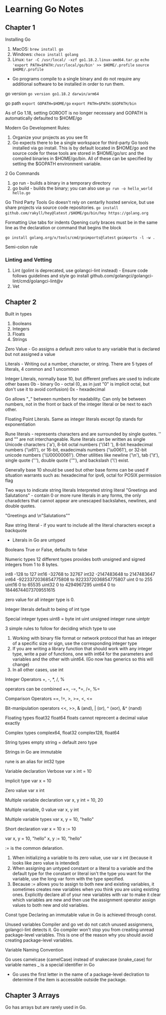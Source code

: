 # Learning Go Notes

## Chapter 1
Installing Go

1. MacOS: `brew install go`
2. Windows: `choco install golang`
3. Linux: ```tar -C /usr/local/ -xzf go1.18.2.linux-amd64.tar.gz```
```echo 'export PATH=$PATH:/usr/local/go/bin' >> $HOME/.profile```
```source $HOME/.profile```

* Go programs compile to a single binary and do not require any additional software to be installed in order to run them.

go version
`go version go1.18.2 darwin/arm64`

go path
`export GOPATH=$HOME/go`
`export PATH=$PATH:$GOPATH/bin`

As of Go 1.18, setting GOROOT is no longer necessary and GOPATH is automatically defaulted to $HOME/go

Modern Go Development Rules: 
1. Organize your projects as you see fit
2. Go expects there to be a single workspace for third-party Go tools installed via go install. This is by default located in $HOME/go and the source code for these tools are stored in $HOME/go/src and the compiled binaries in $HOME/go/bin. All of these can be specified by setting the $GOPATH environment variable.

2 Go Commands
1. go run - builds a binary in a temporary directory
2. go build - builds the binary; you can also use `go run -o hello_world hello.go`

Go Third Party Tools
Go doesn't rely on centarlly hosted service, but use share projects via source code repositories.
`go install github.com/rakyll/hey@latest`
`/$HOME/go/bin/hey https://golang.org`

Formatting
Use tabs for indents
Opening curly braces must be in the same line as the declaration or command that begins the block

`go install golang.org/x/tools/cmd/goimports@latest`
`goimports -l -w .`

Semi-colon rule

### Linting and Vetting
1. Lint (golint is deprecated, use golangci-lint instead) - Ensure code follows guidelines and style
go install github.com/golangci/golangci-lint/cmd/golangci-lint@v
2. Vet 

## Chapter 2
Built in types
1. Booleans
2. Integers
3. Floats
4. Strings

Zero Value - Go assigns a default zero value to any variable that is declared but not assigned a value

Literals - Writing out a number, character, or string. There are 5 types of literals, 4 common and 1 uncommon

Integer Literals, normally base 10, but different prefixes are used to indicate other bases
0b - binary
0o - octal (0_ as in just "0" is implicit octal, but don't use it to avoid confusion)
0x - hexadecimal

Go allows "_" between numbers for readability. Can only be between numbers, not in the front or back of the integer literal or be next to each other.

Floating Point Literals. Same as integer literals except 0p stands for exponentiation

Rune literals - represents characters and are surrounded by single quotes. '' and "" are not interchangeable. Rune literals can be written as single Unicode characters ('a'), 8-bit octal numbers ('\141
'), 8-bit hexadecimal numbers ('\x61'), or 16-bit, exadecimals numbers ('\u0061'), or 32-bit unicode numbers ('\U00000061'). Other utilities like newline ('\n'), tab ('\t'), single quote ('\''), double quote ('\"'), and backslash ('\\') exist. 

Generally base 10 should be used but other base forms can be used if situation warrants such as:
hexadecimal for ipv6, octal for POSIX permission flag

Two ways to indicate string literals
Interpreted string literal "Greetings and Salutations" - contain 0 or more rune literals in any forms, the only charadcters that cannot appear are unescaped backslahes, newlines, and double quotes.

"Greetings and \n\"Salutations\""

Raw string literal - if you want to include all the literal characters except a backquote
* Literals in Go are untyped

Booleans
True or False, defaults to false

Numeric types
12 different types
provides both unsigned and signed integers from 1 to 8 bytes.

int8 -128 to 127
int16 -32768 to 32767
int32 -2147483648 to 2147483647
int64 -9223372036854775808 to 9223372036854775807
uint 0 to 255
uint16 0 to 65535
uint32 0 to 4294967295
uint64 0 to 18446744073709551615

zero value for all integer type is 0.

Integer literals default to being of int type

Special integer types
uint8 = byte
int
uint unsigned integer
rune
uintptr

3 simple rules to follow for deciding which type to use
1. Working with binary file format or network protocol that has an integer of a specific size or sign, use the corresponding integer type
2. If you are writing a library function that should work with any integer type, write a pair of functions, one with int64 for the parameters and variables and the other with uint64. (Go now has generics so this will change)
3. In all other cases, use int

Integer Operators
+, -, *, /, %

operators can be combined +=, -=, *=, /=, %=

Comparison Operators
==, !=, >, >=, <, <=

Bit-manipulation operators
<<, >>, & (and), | (or), ^ (xor), &^ (nand)

Floating types
float32
float64
floats cannot reprecent a decimal value exactly

Complex types
complex64, float32
complex128, float64

String types
empty string = default zero type

Strings in Go are immutable

rune is an alias for int32 type

Variable declaration
Verbose
var x int = 10

Implicit type
var x = 10

Zero value
var x int

Multiple variable declaration
var x, y int = 10, 20 

Multiple variable, 0 value
var x, y int

Multiple variable types
var x, y = 10, "hello"

Short declaration
var x = 10
x := 10

var x, y = 10, "hello"
x, y := 10, "hello"

:= is the common delaration.

1. When initializing a variable to its zero value, use var x int (because it looks like zero value is intended)
2. When assigning an untyped constant or a literal to a variable and the default type for the constant or literal isn't the type you want for the variable, use the long var form with the type specified.
3. Because := allows you to assign to both new and existing variables, it sometimes creates new variables when you think you are using existing ones. Explicitly declare all of your new variables with var to make it clear which variables are new and then use the assignment operator assign values to both new and old variables.

Const type
Declaring an immutable value in Go is achieved through const.

Unused variables
Compiler and go vet do not catch unused assignmens, golangci-lint detects it. Go compiler won't stop you from creating unread package-level variables. This is one of the reason why you should avoid creating package-level variables.

Variable Naming Convention

Go uses camelcase (camelCase) instead of snakecase (snake_case) for variable names 
_ is a special identifier in Go
* Go uses the first letter in the name of a package-level declration to determine if the item is accessible outside the package.

## Chapter 3 Arrays

Go has arrays but are rarely used in Go.


